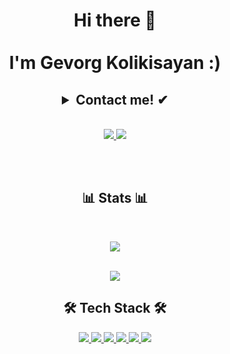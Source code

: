 <h1 align="center">Hi there 👋<br><br>I'm Gevorg Kolikisayan :)<br>
</h1>

<h2 align="center">
 <details align="center">
  <summary align="center">Contact me! ✔</summary>
     <br>
     <p>• Vagharshapat - Armenia </p>
     <p>• <a href="mailtogevorg3035@gmail.com">Gevorg3035@gmail.com</a></p>
 </details>
</h2>

<p align="center">
<br>


 <a href="https://www.linkedin.com/in/gevorg-kolikisayan-0194a3222/" target="_blank">
  <img src="https://img.icons8.com/fluent/48/000000/linkedin.png" />
 </a>
  
 <a href="https://www.instagram.com/kolikisayan/" target="_blank">
  <img src="https://img.icons8.com/fluent/48/000000/instagram-new.png" />
 </a>
 
 <br><br>
</p>

<h2 align="center">📊 Stats 📊</h2>
<br>
<p align="center">
 <a href="#" alt="Most used languages">
  <img src="https://github-readme-stats.vercel.app/api/top-langs/?username=GevorgKolikis&theme=dracula&layout=compact" />
 </a>
 <br><br>
</p>

<p align="center">
 <a href="#" alt="github stats">
  <img src="https://github-readme-stats.vercel.app/api?username=GevorgKolikis&theme=dracula&show_icons=true&layout=compact" />
 </a>
</p>

<h2 align="center">🛠 Tech Stack 🛠</h2>
<p align="center">
    <a href="#" alt="Tech Stack">
    <img src="https://img.shields.io/badge/HTML5-E34F26?style=for-the-badge&logo=html5&logoColor=white" />
    <img src="https://img.shields.io/badge/CSS3-1572B6?style=for-the-badge&logo=css3&logoColor=white" />
    <img src="https://img.shields.io/badge/Bootstrap-563D7C?style=for-the-badge&logo=bootstrap&logoColor=white" />
    <img src="https://img.shields.io/badge/JavaScript-F7DF1E?style=for-the-badge&logo=javascript&logoColor=black" />
    <img src="https://img.shields.io/badge/react-101?style=for-the-badge&logo=react" />
    <img src="https://img.shields.io/badge/Git-FFF?style=for-the-badge&logo=git" />
  </a>
</p>
